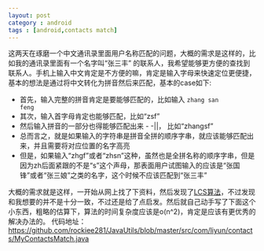```yaml
---
layout: post
category : android
tags : [android,contacts match]
---
```

这两天在琢磨一个中文通讯录里面用户名称匹配的问题，大概的需求是这样的，比如我的通讯录里面有一个名字叫“张三丰” 的联系人，我希望能够更方便的查找到联系人。手机上输入中文肯定是不方便的嘛，肯定是输入字母来快速定位更便捷，基本的想法是通过将中文转化为拼音然后来匹配，基本的case如下:    
* 首先，输入完整的拼音肯定是要能够匹配的，比如输入 <code>zhang san feng</code>
* 其次，输入首字母肯定也能够匹配，比如“zsf”
* 然后输入拼音的一部分也得能够匹配出来 - -||， 比如“zhangsf”
* 总而言之，就是如果输入的字符串是拼音全拼的顺序字串，就应该能够匹配出来，并且需要将对应位置的名字高亮
* 但是，如果输入“zhgf”或者“zhsn”这种，虽然也是全拼名称的顺序字串，但是因为zh后面紧跟的不是“s”这个声母，那表面用户试图输入的应该是“张国锋”或者“张三娘”之类的名字，这个时候不应该匹配到“张三丰”    

大概的需求就是这样，一开始从网上找了下资料，然后发现了[LCS算法](http://en.wikipedia.org/wiki/Longest_common_subsequence_problem)，不过发现和我想要的并不是十分一致，不过还是给了点启发。然后就自己动手写了下面这个小东西，粗略的估算下，算法的时间复杂度应该是o(n^2)，肯定是应该有更优秀的解决办法的。
代码地址：https://github.com/rockiee281/JavaUtils/blob/master/src/com/liyun/contacts/MyContactsMatch.java

